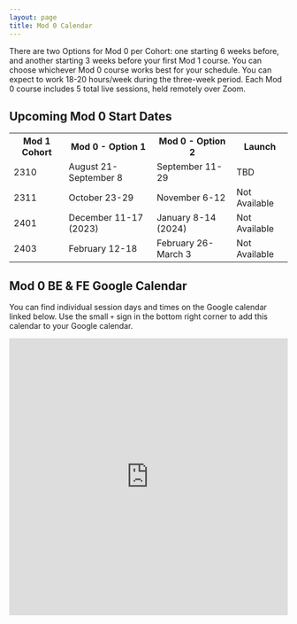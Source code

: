 ```yaml
---
layout: page
title: Mod 0 Calendar
---
```


There are two Options for Mod 0 per Cohort: one starting 6 weeks before, and another starting 3 weeks before your first Mod 1 course. You can choose whichever Mod 0 course works best for your schedule. You can expect to work 18-20 hours/week during the three-week period. Each Mod 0 course includes 5 total live sessions, held remotely over Zoom.

## Upcoming Mod 0 Start Dates

<table>
  <tr>
    <th>Mod 1 Cohort</th>
    <th>Mod 0 - Option 1</th>
    <th>Mod 0 - Option 2</th>
    <th>Launch</th>
  </tr>
  <tr>
    <td>2310</td>
    <td>August 21-September 8</td>
    <td>September 11-29</td>
    <td>TBD</td>
  </tr>
  <tr>
    <td>2311</td>
    <td>October 23-29</td>
    <td>November 6-12</td>
    <td>Not Available</td>
  </tr>
  <tr>
    <td>2401</td>
    <td>December 11-17 (2023)</td>
    <td>January 8-14 (2024)</td>
    <td>Not Available</td>
  </tr>
  <tr>
    <td>2403</td>
    <td>February 12-18</td>
    <td>February 26-March 3</td>
    <td>Not Available</td>
  </tr>
</table>


## Mod 0 BE & FE Google Calendar

You can find individual session days and times on the Google calendar linked below. Use the small `+` sign in the bottom right corner to add this calendar to your Google calendar.

<iframe src="https://calendar.google.com/calendar/embed?src=casimircreative.com_12p4693hmer1orcepp74vg77pg%40group.calendar.google.com&ctz=America%2FDenver" style="border: 0" width="100%" height="500" frameborder="0" scrolling="yes"></iframe>

<br>
<br>
